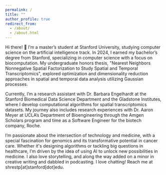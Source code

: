 ```yaml
---
permalink: /
title: ""
author_profile: true
redirect_from: 
  - /about/
  - /about.html
---
```


Hi there! 👋 I’m a master’s student at Stanford University, studying computer science on the artificial intelligence track. In 2024, I earned my bachelor’s degree from Stanford, specializing in computer science with a focus on biocomputation. My undergraduate honors thesis, "Nearest Neighbors Nonnegative Spatial Factorization to Study Spatial and Temporal Transcriptomics", explored optimization and dimensionality reduction approaches in spatial and temporal data analysis utilizing Gaussian processes.

Currently, I’m a research assistant with Dr. Barbara Engelhardt at the Stanford Biomedical Data Science Department and the Gladstone Institutes, where I develop computational algorithms for spatial transcriptomics datasets. My journey also includes  research experiences with Dr. Aaron Meyer at UCLA’s Department of Bioengineering through the Amgen Scholars program and time as a Software Engineer for the biotech company, Roche.

I’m passionate about the intersection of technology and medicine, with a special fascination for genomics and its transformative potential in cancer care. Whether it's designing algorithms or tackling big questions in healthcare, I’m driven by the idea of using AI to unlock new possibilities in medicine. I also love storytelling, and along the way added on a minor in creative writing and dabbled in podcasting. I love chatting! Reach me at shrestp[at]stanford[dot]edu.